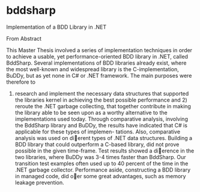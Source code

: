 # bddsharp
Implementation of a BDD Library in .NET

From Abstract

This Master Thesis involved a series of implementation techniques in order
to achieve a usable, yet performance-oriented BDD library in .NET, called
BddSharp. Several implementations of BDD libraries already exist, where the
most well-known and widespread library is the C-implementation, BuDDy, but
as yet none in C# or .NET framework. The main purposes were therefore to
1) research and implement the necessary data structures that supported the
libraries kernel in achieving the best possible performance and 2) reroute the
.NET garbage collecting, that together contribute in making the library able to
be seen upon as a worthy alternative to the implementations used today.
Through comparative analysis, involving the BddSharp library and BuDDy,
the results have indicated that C# is applicable for these types of implemen-
tations. Also, comparative analysis was used on dierent types of .NET data
structures.
Building a BDD library that could outperform a C-based library, did not
prove possible in the given time-frame. Test results showed a dierence in the
two libraries, where BuDDy was 3-4 times faster than BddSharp. Our transition
test examples often used up to 40 percent of the time in the .NET garbage
collector. Performance aside, constructing a BDD library in managed code, did
oer some great advantages, such as memory leakage prevention.
